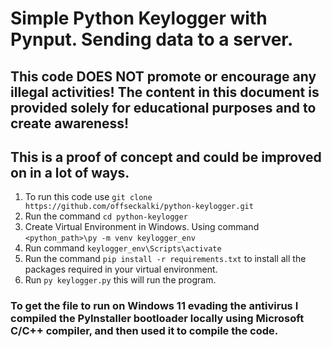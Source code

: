 # Simple Python Keylogger with Pynput. Sending data to a server.
## This code DOES NOT promote or encourage any illegal activities! The content in this document is provided solely for educational purposes and to create awareness!

## This is a proof of concept and could be improved on in a lot of ways.

1. To run this code use `git clone https://github.com/offseckalki/python-keylogger.git`
2. Run the command `cd python-keylogger`
3. Create Virtual Environment in Windows. Using command `<python_path>\py -m venv keylogger_env`
4. Run command `keylogger_env\Scripts\activate`
5. Run the command `pip install -r requirements.txt` to install all the packages required in your virtual environment.
6. Run `py keylogger.py` this will run the program.

### To get the file to run on Windows 11 evading the antivirus I compiled the PyInstaller bootloader locally using Microsoft C/C++ compiler, and then used it to compile the code.

